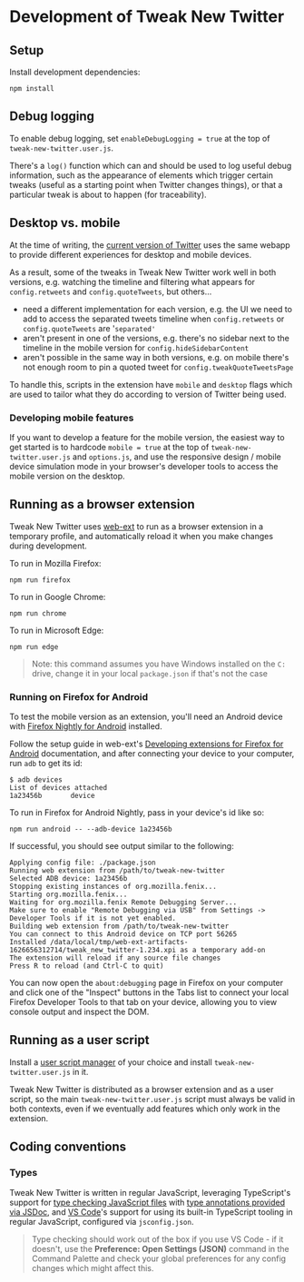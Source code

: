 # Development of Tweak New Twitter

## Setup

Install development dependencies:

```shell
npm install
```

## Debug logging

To enable debug logging, set `enableDebugLogging = true` at the top of `tweak-new-twitter.user.js`.

There's a `log()` function which can and should be used to log useful debug information, such as the appearance of elements which trigger certain tweaks (useful as a starting point when Twitter changes things), or that a particular tweak is about to happen (for traceability).

## Desktop vs. mobile

At the time of writing, the [current version of Twitter](https://blog.twitter.com/engineering/en_us/topics/infrastructure/2019/buildingthenewtwitter) uses the same webapp to provide different experiences for desktop and mobile devices.

As a result, some of the tweaks in Tweak New Twitter work well in both versions, e.g. watching the timeline and filtering what appears for `config.retweets` and `config.quoteTweets`, but others…

- need a different implementation for each version, e.g. the UI we need to add to access the separated tweets timeline when `config.retweets` or `config.quoteTweets` are '`separated'`
- aren't present in one of the versions, e.g. there's no sidebar next to the timeline in the mobile version for `config.hideSidebarContent`
- aren't possible in the same way in both versions, e.g. on mobile there's not enough room to pin a quoted tweet for `config.tweakQuoteTweetsPage`

To handle this, scripts in the extension have `mobile` and `desktop` flags which are used to tailor what they do according to version of Twitter being used.

### Developing mobile features

If you want to develop a feature for the mobile version, the easiest way to get started is to hardcode `mobile = true` at the top of `tweak-new-twitter.user.js` and `options.js`, and use the responsive design / mobile device simulation mode in your browser's developer tools to access the mobile version on the desktop.

## Running as a browser extension

Tweak New Twitter uses [web-ext](https://github.com/mozilla/web-ext#web-ext) to run as a browser extension in a temporary profile, and automatically reload it when you make changes during development.

To run in Mozilla Firefox:

```shell
npm run firefox
```

To run in Google Chrome:

```shell
npm run chrome
```

To run in Microsoft Edge:

```shell
npm run edge
```

> Note: this command assumes you have Windows installed on the `C:` drive, change it in your local `package.json` if that's not the case

### Running on Firefox for Android

To test the mobile version as an extension, you'll need an Android device with [Firefox Nightly for Android](https://play.google.com/store/apps/details?id=org.mozilla.fenix) installed.

Follow the setup guide in web-ext's [Developing extensions for Firefox for Android](https://extensionworkshop.com/documentation/develop/developing-extensions-for-firefox-for-android/) documentation, and after connecting your device to your computer, run `adb` to get its id:

```shell
$ adb devices
List of devices attached
1a23456b       device
```

To run in Firefox for Android Nightly, pass in your device's id like so:

```shell
npm run android -- --adb-device 1a23456b
```

If successful, you should see output similar to the following:

```
Applying config file: ./package.json
Running web extension from /path/to/tweak-new-twitter
Selected ADB device: 1a23456b
Stopping existing instances of org.mozilla.fenix...
Starting org.mozilla.fenix...
Waiting for org.mozilla.fenix Remote Debugging Server...
Make sure to enable "Remote Debugging via USB" from Settings -> Developer Tools if it is not yet enabled.
Building web extension from /path/to/tweak-new-twitter
You can connect to this Android device on TCP port 56265
Installed /data/local/tmp/web-ext-artifacts-1626656312714/tweak_new_twitter-1.234.xpi as a temporary add-on
The extension will reload if any source file changes
Press R to reload (and Ctrl-C to quit)
```

You can now open the `about:debugging` page in Firefox on your computer and click one of the "Inspect" buttons in the Tabs list to connect your local Firefox Developer Tools to that tab on your device, allowing you to view console output and inspect the DOM.

## Running as a user script

Install a [user script manager](https://greasyfork.org/en#home-step-1) of your choice and install `tweak-new-twitter.user.js` in it.

Tweak New Twitter is distributed as a browser extension and as a user script, so the main `tweak-new-twitter.user.js` script must always be valid in both contexts, even if we eventually add features which only work in the extension.

## Coding conventions

### Types

Tweak New Twitter is written in regular JavaScript, leveraging TypeScript's support for [type checking JavaScript files](https://www.typescriptlang.org/docs/handbook/type-checking-javascript-files.html) with [type annotations provided via JSDoc](https://www.typescriptlang.org/docs/handbook/jsdoc-supported-types.html), and [VS Code](https://code.visualstudio.com/)'s support for using its built-in TypeScript tooling in regular JavaScript, configured via `jsconfig.json`.

> Type checking should work out of the box if you use VS Code - if it doesn't, use the **Preference: Open Settings (JSON)** command in the Command Palette and check your global preferences for any config changes which might affect this.